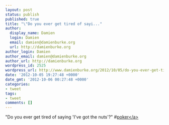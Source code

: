 ```yaml
---
layout: post
status: publish
published: true
title: "\"Do you ever get tired of sayi..."
author:
  display_name: Damien
  login: Damien
  email: damien@damienburke.org
  url: http://damienburke.org
author_login: Damien
author_email: damien@damienburke.org
author_url: http://damienburke.org
wordpress_id: 2525
wordpress_url: http://www.damienburke.org/2012/10/05/do-you-ever-get-tired-of-sayi/
date: '2012-10-05 19:27:48 +0000'
date_gmt: '2012-10-06 00:27:48 +0000'
categories:
- tweet
tags:
- tweet
comments: []
---
```

<p>"Do you ever get tired of saying 'I've got the nuts'?" #<a href="http:&#47;&#47;search.twitter.com&#47;search?q=%23poker" class="aktt_hashtag">poker<&#47;a></p>
